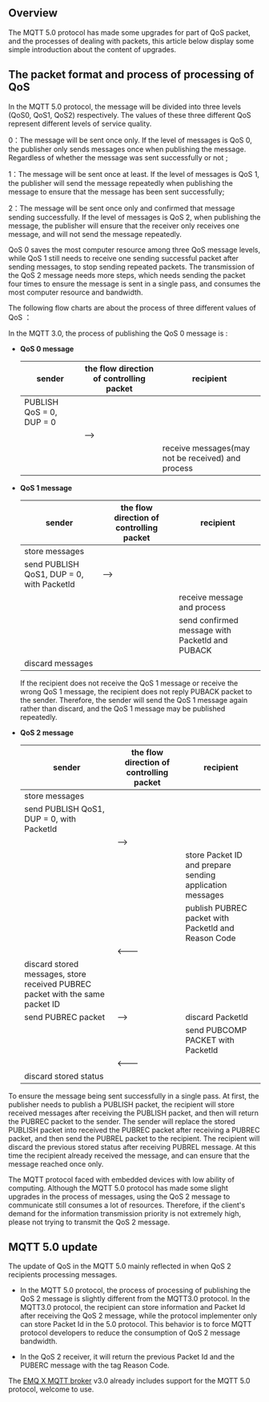 
## Overview

The MQTT 5.0 protocol has made some upgrades for part of QoS packet, and the processes of dealing with packets, this article below display some simple introduction about the content of upgrades. 

## The packet format and process of processing of QoS

In the MQTT 5.0 protocol, the message will be divided into three levels (QoS0, QoS1, QoS2) respectively. The values of these three different QoS represent different levels of service quality.

0：The message will be sent once only. If the level of messages is QoS 0, the publisher only sends messages once when publishing the message. 
Regardless of  whether the message was sent successfully or not ;

1：The message will be sent once at least. If the level of messages is QoS 1, the publisher will send the message repeatedly when publishing the message to ensure that the message has been sent successfully;

2：The message will be sent once only and confirmed that message sending successfully. If the level of messages is QoS 2, when publishing the message, the publisher will ensure that the receiver only receives one message, and will not send the message repeatedly.

QoS 0 saves the most computer resource among three QoS message levels, while QoS 1 still needs to receive one sending successful packet after sending messages, to stop sending repeated packets. The transmission of the QoS 2 message needs more steps, which needs sending the packet four times to ensure the message is sent in a single pass, and consumes the most computer resource and bandwidth.

The following flow charts are about the process of three different values of QoS ：

In the MQTT 3.0, the process of publishing the QoS 0 message is :

- **QoS 0 message** 

  | sender                   | the flow direction of controlling packet | recipient                                         |
  | ------------------------ | ----------------------------------------------- | ------------------------------------------------- |
  | PUBLISH QoS = 0, DUP = 0 |                                                 |                                                   |
  |                          | —>                                              |                                                   |
  |                          |                                                 | receive messages(may not be received) and process |

  


- **QoS 1 message**  

  | sender                                    | the flow direction of controlling packet | recipient                                       |
  | ----------------------------------------- | ---------------------------------------- | ----------------------------------------------- |
  | store messages                            |                                          |                                                 |
  | send PUBLISH QoS1, DUP = 0, with Packetld | —>                                       |                                                 |
  |                                           |                                          | receive message and process                     |
  |                                           |                                          | send confirmed message with Packetld and PUBACK |
  | discard messages                          |                                          |                                                 |

  If the recipient does not receive the QoS 1 message or receive the wrong QoS 1 message, the recipient does not reply PUBACK packet to the sender. Therefore, the sender will send the QoS 1 message again rather than discard, and the QoS 1 message may be published repeatedly. 



- **QoS 2 message**

  | sender                                                       | the flow direction of controlling packet | recipient                                                |
  | ------------------------------------------------------------ | ---------------------------------------- | -------------------------------------------------------- |
  | store messages                                               |                                          |                                                          |
  | send PUBLISH QoS1, DUP = 0, with Packetld                    |                                          |                                                          |
  |                                                              | —>                                       |                                                          |
  |                                                              |                                          | store Packet ID and prepare sending application messages |
  |                                                              |                                          | publish PUBREC packet with Packetld and Reason Code      |
  |                                                              | <---                                     |                                                          |
  | discard stored messages, store received PUBREC packet with the same packet ID |                                          |                                                          |
  | send PUBREC packet                                           | —>                                       | discard Packetld                                         |
  |                                                              |                                          | send PUBCOMP PACKET with Packetld                        |
  |                                                              | <---                                     |                                                          |
  | discard stored status                                        |                                          |                                                          |

To ensure the message being sent successfully in a single pass. At first, the publisher needs to publish a PUBLISH packet, the recipient will store received messages after receiving the PUBLISH packet, and then will return the PUBREC packet to the sender. The sender will replace the stored PUBLISH packet into received the PUBREC packet after receiving a PUBREC packet, and then send the PUBREL packet to the recipient. The recipient will discard the previous stored status after receiving PUBREL message. At this time the recipient already received the message, and can ensure that the message reached once only.

The MQTT protocol faced with embedded devices with low ability of computing. Although the MQTT 5.0 protocol has made some slight upgrades in the process of messages, using the QoS 2 message to communicate still consumes a lot of resources. Therefore, if the client's demand for the information transmission priority is not extremely high, please not trying to transmit the QoS 2 message.

## MQTT 5.0 update

The update of QoS in the MQTT 5.0 mainly reflected in when QoS 2 recipients processing messages.

* In the MQTT 5.0 protocol, the process of processing of publishing the QoS 2 message is slightly different from the MQTT3.0 protocol. In the MQTT3.0 protocol, the recipient can store information and Packet Id after receiving the QoS 2 message, while the protocol implementer only can store Packet Id in the 5.0 protocol. This behavior is to force MQTT protocol developers to reduce the consumption of QoS 2 message bandwidth.

- In the QoS 2 receiver, it will return the previous Packet Id and the PUBERC message with the tag Reason Code. 

The [EMQ X MQTT broker](https://www.emqx.io/products/broker) v3.0 already includes support for the MQTT 5.0 protocol, welcome to use.


